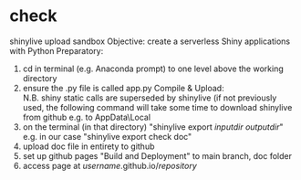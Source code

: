 # check
shinylive upload sandbox
Objective: create a serverless Shiny applications with Python
Preparatory:
1. cd in terminal (e.g. Anaconda prompt) to one level above the working directory
2. ensure the .py file is called app.py
Compile & Upload:  
N.B. shiny static calls are superseded by shinylive (if not previously used, the following command will take some time to download shinylive from github e.g. to AppData\Local
3. on the terminal (in that directory) "shinylive export _inputdir_ _outputdir_" e.g. in our case "shinylive export check doc"
4. upload doc file in entirety to github
5. set up github pages "Build and Deployment" to main branch, doc folder
6. access page at _username_.github.io/_repository_
